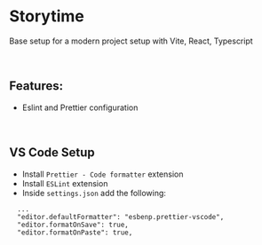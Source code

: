 # Storytime

Base setup for a modern project setup with Vite, React, Typescript

<br>

## Features:

- Eslint and Prettier configuration

<br>

## VS Code Setup

- Install `Prettier - Code formatter` extension
- Install `ESLint` extension
- Inside `settings.json` add the following:

```
  ...
  "editor.defaultFormatter": "esbenp.prettier-vscode",
  "editor.formatOnSave": true,
  "editor.formatOnPaste": true,
```
